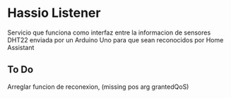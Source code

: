 # Hassio Listener

Servicio que funciona como interfaz entre la informacion de sensores DHT22 enviada por un Arduino Uno para que sean reconocidos por Home Assistant

## To Do

Arreglar funcion de reconexion, (missing pos arg grantedQoS)
